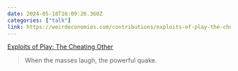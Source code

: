 ```yaml
---
date: 2024-05-18T16:09:26.360Z
categories: ["talk"]
link: https://weirdeconomies.com/contributions/exploits-of-play-the-cheating-other
---
```

[Exploits of Play: The Cheating Other](https://weirdeconomies.com/contributions/exploits-of-play-the-cheating-other)

> When the masses laugh, the powerful quake.
